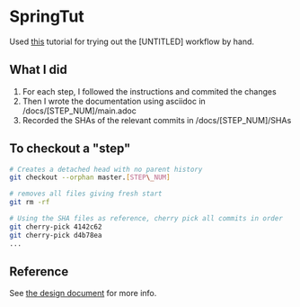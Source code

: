 # SpringTut

Used [this](https://spring.io/guides/gs/rest-service/#scratch) tutorial for trying out the [UNTITLED] workflow by hand.

## What I did
1. For each step, I followed the instructions and commited the changes
2. Then I wrote the documentation using asciidoc in /docs/[STEP\_NUM]/main.adoc
3. Recorded the SHAs of the relevant commits in /docs/[STEP\_NUM]/SHAs

## To checkout a "step"
```sh 
# Creates a detached head with no parent history
git checkout --orphan master.[STEP\_NUM]

# removes all files giving fresh start
git rm -rf

# Using the SHA files as reference, cherry pick all commits in order
git cherry-pick 4142c62
git cherry-pick d4b78ea
...
```

## Reference
See [the design document](https://docs.google.com/document/d/1qmkQzpdWPP9n91PAc9Cg7Z6F534QkQ-poqU2cCqXDH8) for more info.
